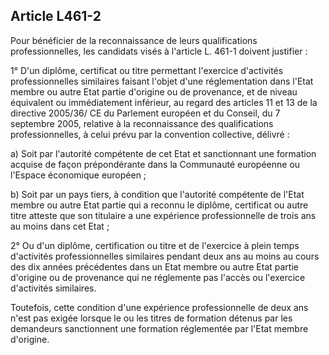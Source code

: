 ## Article L461-2

Pour bénéficier de la reconnaissance de leurs qualifications professionnelles, les candidats visés à l'article L.
461-1 doivent justifier :

1° D'un diplôme, certificat ou titre permettant l'exercice d'activités professionnelles similaires faisant l'objet
d'une réglementation dans l'Etat membre ou autre Etat partie d'origine ou de provenance, et de niveau
équivalent ou immédiatement inférieur, au regard des articles 11 et 13 de la directive 2005/36/ CE du
Parlement européen et du Conseil, du 7 septembre 2005, relative à la reconnaissance des qualifications
professionnelles, à celui prévu par la convention collective, délivré :

a) Soit par l'autorité compétente de cet Etat et sanctionnant une formation acquise de façon prépondérante
dans la Communauté européenne ou l'Espace économique européen ;

b) Soit par un pays tiers, à condition que l'autorité compétente de l'Etat membre ou autre Etat partie qui a
reconnu le diplôme, certificat ou autre titre atteste que son titulaire a une expérience professionnelle de trois
ans au moins dans cet Etat ;

2° Ou d'un diplôme, certification ou titre et de l'exercice à plein temps d'activités professionnelles similaires
pendant deux ans au moins au cours des dix années précédentes dans un Etat membre ou autre Etat partie
d'origine ou de provenance qui ne réglemente pas l'accès ou l'exercice d'activités similaires.

Toutefois, cette condition d'une expérience professionnelle de deux ans n'est pas exigée lorsque le ou les
titres de formation détenus par les demandeurs sanctionnent une formation réglementée par l'Etat membre
d'origine.


